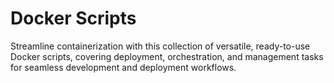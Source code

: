 # Docker Scripts
Streamline containerization with this collection of versatile, ready-to-use Docker scripts, covering deployment, orchestration, and management tasks for seamless development and deployment workflows.
